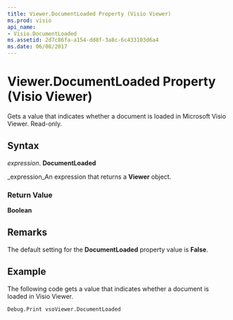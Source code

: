 ```yaml
---
title: Viewer.DocumentLoaded Property (Visio Viewer)
ms.prod: visio
api_name:
- Visio.DocumentLoaded
ms.assetid: 2d7c86fa-a154-dd8f-3a8c-6c433103d6a4
ms.date: 06/08/2017
---
```



# Viewer.DocumentLoaded Property (Visio Viewer)

Gets a value that indicates whether a document is loaded in Microsoft Visio Viewer. Read-only.


## Syntax

 _expression_. **DocumentLoaded**

 _expression_An expression that returns a **Viewer** object.


### Return Value

 **Boolean**


## Remarks

The default setting for the **DocumentLoaded** property value is **False**.


## Example

The following code gets a value that indicates whether a document is loaded in Visio Viewer.


```vb
Debug.Print vsoViewer.DocumentLoaded
```


